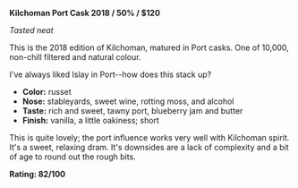 **Kilchoman Port Cask 2018 / 50% / $120**

*Tasted neat*

This is the 2018 edition of Kilchoman, matured in Port casks.  One of 10,000, non-chill filtered and natural colour.

I've always liked Islay in Port--how does this stack up?

* **Color:** russet
* **Nose:** stableyards, sweet wine, rotting moss, and alcohol
* **Taste:** rich and sweet, tawny port, blueberry jam and butter
* **Finish:** vanilla, a little oakiness; short

This is quite lovely; the port influence works very well with Kilchoman spirit.  It's a sweet, relaxing dram.  It's downsides are a lack of complexity and a bit of age to round out the rough bits.

**Rating: 82/100**